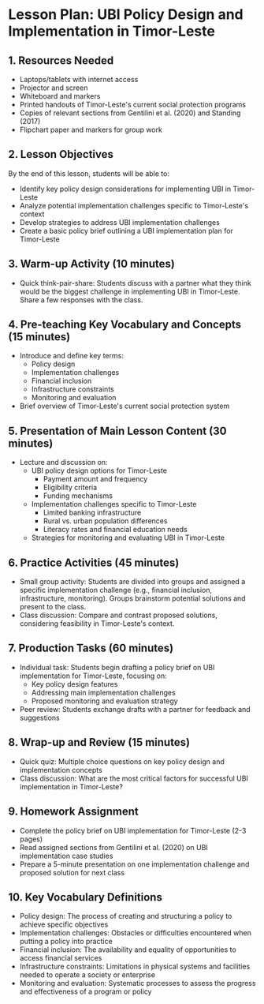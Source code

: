 # Lesson Plan: UBI Policy Design and Implementation in Timor-Leste

## 1. Resources Needed

- Laptops/tablets with internet access
- Projector and screen
- Whiteboard and markers
- Printed handouts of Timor-Leste's current social protection programs
- Copies of relevant sections from Gentilini et al. (2020) and Standing (2017)
- Flipchart paper and markers for group work

## 2. Lesson Objectives

By the end of this lesson, students will be able to:
- Identify key policy design considerations for implementing UBI in Timor-Leste
- Analyze potential implementation challenges specific to Timor-Leste's context
- Develop strategies to address UBI implementation challenges
- Create a basic policy brief outlining a UBI implementation plan for Timor-Leste

## 3. Warm-up Activity (10 minutes)

- Quick think-pair-share: Students discuss with a partner what they think would be the biggest challenge in implementing UBI in Timor-Leste. Share a few responses with the class.

## 4. Pre-teaching Key Vocabulary and Concepts (15 minutes)

- Introduce and define key terms:
  - Policy design
  - Implementation challenges
  - Financial inclusion
  - Infrastructure constraints
  - Monitoring and evaluation
- Brief overview of Timor-Leste's current social protection system

## 5. Presentation of Main Lesson Content (30 minutes)

- Lecture and discussion on:
  - UBI policy design options for Timor-Leste
    - Payment amount and frequency
    - Eligibility criteria
    - Funding mechanisms
  - Implementation challenges specific to Timor-Leste
    - Limited banking infrastructure
    - Rural vs. urban population differences
    - Literacy rates and financial education needs
  - Strategies for monitoring and evaluating UBI in Timor-Leste

## 6. Practice Activities (45 minutes)

- Small group activity: Students are divided into groups and assigned a specific implementation challenge (e.g., financial inclusion, infrastructure, monitoring). Groups brainstorm potential solutions and present to the class.
- Class discussion: Compare and contrast proposed solutions, considering feasibility in Timor-Leste's context.

## 7. Production Tasks (60 minutes)

- Individual task: Students begin drafting a policy brief on UBI implementation for Timor-Leste, focusing on:
  - Key policy design features
  - Addressing main implementation challenges
  - Proposed monitoring and evaluation strategy
- Peer review: Students exchange drafts with a partner for feedback and suggestions

## 8. Wrap-up and Review (15 minutes)

- Quick quiz: Multiple choice questions on key policy design and implementation concepts
- Class discussion: What are the most critical factors for successful UBI implementation in Timor-Leste?

## 9. Homework Assignment

- Complete the policy brief on UBI implementation for Timor-Leste (2-3 pages)
- Read assigned sections from Gentilini et al. (2020) on UBI implementation case studies
- Prepare a 5-minute presentation on one implementation challenge and proposed solution for next class

## 10. Key Vocabulary Definitions

- Policy design: The process of creating and structuring a policy to achieve specific objectives
- Implementation challenges: Obstacles or difficulties encountered when putting a policy into practice
- Financial inclusion: The availability and equality of opportunities to access financial services
- Infrastructure constraints: Limitations in physical systems and facilities needed to operate a society or enterprise
- Monitoring and evaluation: Systematic processes to assess the progress and effectiveness of a program or policy